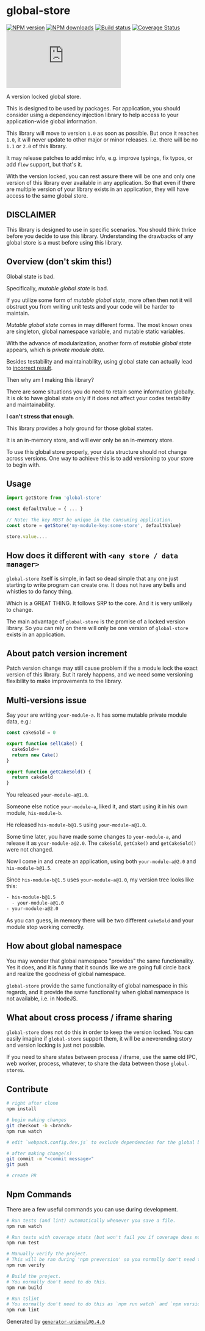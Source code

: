 # global-store

[![NPM version][npm-image]][npm-url]
[![NPM downloads][downloads-image]][downloads-url]
[![Build status][travis-image]][travis-url]
[![Coverage Status][coveralls-image]][coveralls-url]
![](http://img.badgesize.io/unional/global-store/master/dist/global-store.js)

A version locked global store.

This is designed to be used by packages.
For application, you should consider using a dependency injection library to help access to your application-wide global information.

This library will move to version `1.0` as soon as possible.
But once it reaches `1.0`, it will never update to other major or minor releases.
i.e. there will be no `1.1` or `2.0` of this library.

It may release patches to add misc info, e.g. improve typings, fix typos, or add `flow` support, but that's it.

With the version locked, you can rest assure there will be one and only one version of this library ever available in any application.
So that even if there are multiple version of your library exists in an application, they will have access to the same global store.

## DISCLAIMER

This library is designed to use in specific scenarios.
You should think thrice before you decide to use this library.
Understanding the drawbacks of any global store is a must before using this library.

## Overview (don't skim this!)

Global state is bad.

Specifically, *mutable global state* is bad.

If you utilize some form of *mutable global state*, more often then not it will obstruct you from writing unit tests and your code will be harder to maintain.

*Mutable global state* comes in may different forms.
The most known ones are singleton, global namespace variable, and mutable static variables.

With the advance of modularization, another form of *mutable global state* appears, which is *private module data*.

Besides testability and maintainability, using global state can actually lead to [incorrect result](#multi-versions-issue).

Then why am I making this library?

There are some situations you do need to retain some information globally.
It is ok to have global state only if it does not affect your codes testability and maintainability.

**I can't stress that enough**.

This library provides a holy ground for those global states.

It is an in-memory store, and will ever only be an in-memory store.

To use this global store properly, your data structure should not change across versions.
One way to achieve this is to add versioning to your store to begin with.

## Usage

```ts
import getStore from 'global-store'

const defaultValue = { ... }

// Note: The key MUST be unique in the consuming application.
const store = getStore('my-module-key:some-store', defaultValue)

store.value....

```

## How does it different with `<any store / data manager>`

`global-store` itself is simple, in fact so dead simple that any one just starting to write program can create one.
It does not have any bells and whistles to do fancy thing.

Which is a GREAT THING.
It follows SRP to the core.
And it is very unlikely to change.

The main advantage of `global-store` is the promise of a locked version library.
So you can rely on there will only be one version of `global-store` exists in an application.

## About patch version increment

Patch version change may still cause problem if the a module lock the exact version of this library.
But it rarely happens, and we need some versioning flexibility to make improvements to the library.

## Multi-versions issue

Say your are writing `your-module-a`.
It has some mutable private module data, e.g.:

```ts
const cakeSold = 0

export function sellCake() {
  cakeSold++
  return new Cake()
}

export function getCakeSold() {
  return cakeSold
}
```

You released `your-module-a@1.0`.

Someone else notice `your-module-a`, liked it, and start using it in his own module, `his-module-b`.

He released `his-module-b@1.5` using `your-module-a@1.0`.

Some time later, you have made some changes to `your-module-a`, and release it as `your-module-a@2.0`.
The `cakeSold`, `getCake()` and `getCakeSold()` were not changed.

Now I come in and create an application, using both `your-module-a@2.0` and `his-module-b@1.5`.

Since `his-module-b@1.5` uses `your-module-a@1.0`, my version tree looks like this:

```sh
- his-module-b@1.5
  - your-module-a@1.0
- your-module-a@2.0
```

As you can guess, in memory there will be two different `cakeSold` and your module stop working correctly.

## How about global namespace

You may wonder that global namespace "provides" the same functionality.
Yes it does, and it is funny that it sounds like we are going full circle back and realize the goodness of global namespace.

`global-store` provide the same functionality of global namespace in this regards, and it provide the same functionality when global namespace is not available, i.e. in NodeJS.

## What about cross process / iframe sharing

`global-store` does not do this in order to keep the version locked.
You can easily imagine if `global-store` support them, it will be a neverending story and version locking is just not possible.

If you need to share states between process / iframe, use the same old IPC, web worker, process, whatever, to share the data between those `global-store`s.

## Contribute

```sh
# right after clone
npm install

# begin making changes
git checkout -b <branch>
npm run watch

# edit `webpack.config.dev.js` to exclude dependencies for the global build.

# after making change(s)
git commit -m "<commit message>"
git push

# create PR
```

## Npm Commands

There are a few useful commands you can use during development.

```sh
# Run tests (and lint) automatically whenever you save a file.
npm run watch

# Run tests with coverage stats (but won't fail you if coverage does not meet criteria)
npm run test

# Manually verify the project.
# This will be ran during 'npm preversion' so you normally don't need to run this yourself.
npm run verify

# Build the project.
# You normally don't need to do this.
npm run build

# Run tslint
# You normally don't need to do this as `npm run watch` and `npm version` will automatically run lint for you.
npm run lint
```

Generated by [`generator-unional@0.4.0`](https://github.com/unional/unional-cli)

[npm-image]: https://img.shields.io/npm/v/global-store.svg?style=flat
[npm-url]: https://npmjs.org/package/global-store
[downloads-image]: https://img.shields.io/npm/dm/global-store.svg?style=flat
[downloads-url]: https://npmjs.org/package/global-store
[travis-image]: https://img.shields.io/travis/unional/global-store.svg?style=flat
[travis-url]: https://travis-ci.org/unional/global-store
[coveralls-image]: https://coveralls.io/repos/github/unional/global-store/badge.svg
[coveralls-url]: https://coveralls.io/github/unional/global-store
